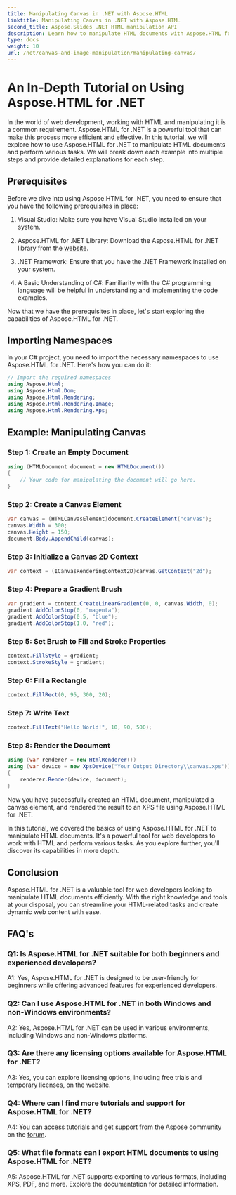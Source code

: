 ```yaml
---
title: Manipulating Canvas in .NET with Aspose.HTML
linktitle: Manipulating Canvas in .NET with Aspose.HTML
second_title: Aspose.Slides .NET HTML manipulation API
description: Learn how to manipulate HTML documents with Aspose.HTML for .NET. This comprehensive tutorial covers the basics, prerequisites, and step-by-step examples.
type: docs
weight: 10
url: /net/canvas-and-image-manipulation/manipulating-canvas/
---
```

# An In-Depth Tutorial on Using Aspose.HTML for .NET

In the world of web development, working with HTML and manipulating it is a common requirement. Aspose.HTML for .NET is a powerful tool that can make this process more efficient and effective. In this tutorial, we will explore how to use Aspose.HTML for .NET to manipulate HTML documents and perform various tasks. We will break down each example into multiple steps and provide detailed explanations for each step.

## Prerequisites

Before we dive into using Aspose.HTML for .NET, you need to ensure that you have the following prerequisites in place:

1. Visual Studio: Make sure you have Visual Studio installed on your system.

2. Aspose.HTML for .NET Library: Download the Aspose.HTML for .NET library from the [website](https://releases.aspose.com/html/net/).

3. .NET Framework: Ensure that you have the .NET Framework installed on your system.

4. A Basic Understanding of C#: Familiarity with the C# programming language will be helpful in understanding and implementing the code examples.

Now that we have the prerequisites in place, let's start exploring the capabilities of Aspose.HTML for .NET.

## Importing Namespaces

In your C# project, you need to import the necessary namespaces to use Aspose.HTML for .NET. Here's how you can do it:

```csharp
// Import the required namespaces
using Aspose.Html;
using Aspose.Html.Dom;
using Aspose.Html.Rendering;
using Aspose.Html.Rendering.Image;
using Aspose.Html.Rendering.Xps;
```

## Example: Manipulating Canvas

### Step 1: Create an Empty Document

```csharp
using (HTMLDocument document = new HTMLDocument())
{
    // Your code for manipulating the document will go here.
}
```

### Step 2: Create a Canvas Element

```csharp
var canvas = (HTMLCanvasElement)document.CreateElement("canvas");
canvas.Width = 300;
canvas.Height = 150;
document.Body.AppendChild(canvas);
```

### Step 3: Initialize a Canvas 2D Context

```csharp
var context = (ICanvasRenderingContext2D)canvas.GetContext("2d");
```

### Step 4: Prepare a Gradient Brush

```csharp
var gradient = context.CreateLinearGradient(0, 0, canvas.Width, 0);
gradient.AddColorStop(0, "magenta");
gradient.AddColorStop(0.5, "blue");
gradient.AddColorStop(1.0, "red");
```

### Step 5: Set Brush to Fill and Stroke Properties

```csharp
context.FillStyle = gradient;
context.StrokeStyle = gradient;
```

### Step 6: Fill a Rectangle

```csharp
context.FillRect(0, 95, 300, 20);
```

### Step 7: Write Text

```csharp
context.FillText("Hello World!", 10, 90, 500);
```

### Step 8: Render the Document

```csharp
using (var renderer = new HtmlRenderer())
using (var device = new XpsDevice("Your Output Directory\\canvas.xps"))
{
    renderer.Render(device, document);
}
```

Now you have successfully created an HTML document, manipulated a canvas element, and rendered the result to an XPS file using Aspose.HTML for .NET.

In this tutorial, we covered the basics of using Aspose.HTML for .NET to manipulate HTML documents. It's a powerful tool for web developers to work with HTML and perform various tasks. As you explore further, you'll discover its capabilities in more depth.

## Conclusion

Aspose.HTML for .NET is a valuable tool for web developers looking to manipulate HTML documents efficiently. With the right knowledge and tools at your disposal, you can streamline your HTML-related tasks and create dynamic web content with ease.

## FAQ's

### Q1: Is Aspose.HTML for .NET suitable for both beginners and experienced developers?

A1: Yes, Aspose.HTML for .NET is designed to be user-friendly for beginners while offering advanced features for experienced developers.

### Q2: Can I use Aspose.HTML for .NET in both Windows and non-Windows environments?

A2: Yes, Aspose.HTML for .NET can be used in various environments, including Windows and non-Windows platforms.

### Q3: Are there any licensing options available for Aspose.HTML for .NET?

A3: Yes, you can explore licensing options, including free trials and temporary licenses, on the [website](https://purchase.aspose.com/buy).

### Q4: Where can I find more tutorials and support for Aspose.HTML for .NET?

A4: You can access tutorials and get support from the Aspose community on the [forum](https://forum.aspose.com/).

### Q5: What file formats can I export HTML documents to using Aspose.HTML for .NET?

A5: Aspose.HTML for .NET supports exporting to various formats, including XPS, PDF, and more. Explore the documentation for detailed information.


